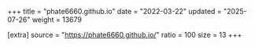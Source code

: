 +++
title = "phate6660.github.io"
date = "2022-03-22"
updated = "2025-07-26"
weight = 13679

[extra]
source = "https://phate6660.github.io/"
ratio = 100
size = 13
+++
